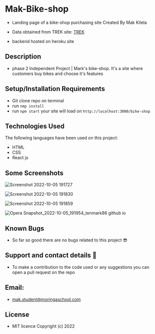 # Mak-Bike-shop

* Landing page of a bike-shop purchasing site
Created By Mak Kilela

* Data obtained from TREK site: [TREK](https://www.trekbikes.com) 

* backend hosted on heroku site 

## Description
* phase 2 Independent Project | Mark's bike-shop. It's a site where customers buy bikes and choose it's features

## Setup/Installation Requirements

* Git clone repo on terminal
* run ```nmp install```
* run ```npm start```
your site will load on  ```http://localhost:3000/bike-shop```

## Technologies Used
The following languages have been used on this project:

* HTML
* CSS
* React js 

## Some Screenshots
![Screenshot 2022-10-05 191727](https://user-images.githubusercontent.com/83606182/194111747-2c9de3e9-95be-4416-a2ec-5c49773f1f09.png)

![Screenshot 2022-10-05 191830](https://user-images.githubusercontent.com/83606182/194111993-cc5a817b-6750-4c58-a2d2-4083fcd325bb.png)

![Screenshot 2022-10-05 191859](https://user-images.githubusercontent.com/83606182/194112079-8d14e6e6-3517-41a0-b42c-991099c9969f.png)

![Opera Snapshot_2022-10-05_191954_tenmark86 github io](https://user-images.githubusercontent.com/83606182/194114536-b09b7c02-7259-4c74-8f56-fb0f2336d4df.png)


## Known Bugs
* So far so good there are no bugs related to this project 😎

## Support and contact details 🙂
* To make a contribution to the code used or any suggestions you can open a pull request on the repo

## Email:
* mak.student@moringaschool.com

## License
* MIT licence Copyright (c) 2022 


